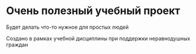 # Очень полезный учебный проект

Будет делать что-то нужное для простых людей

Создано в рамках учебной дисциплины при поддержки неравнодушных граждан